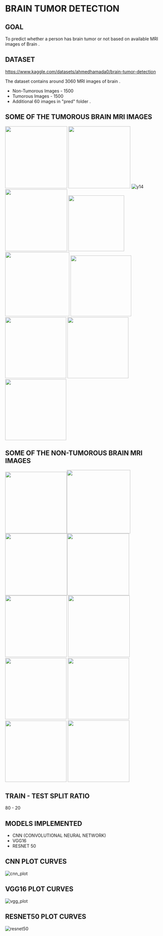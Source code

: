 # BRAIN TUMOR DETECTION
## GOAL

To predict whether a person has brain tumor or not based on available MRI images of Brain . 

## DATASET

https://www.kaggle.com/datasets/ahmedhamada0/brain-tumor-detection

The dataset contains around 3060 MRI images of brain .
- Non-Tumorous Images - 1500
- Tumorous Images - 1500 
- Additional 60 images in "pred" folder . 

## SOME OF THE TUMOROUS BRAIN MRI IMAGES
<img src = "https://user-images.githubusercontent.com/72621930/219711653-f89efe73-84ae-4b76-aae3-4f175776b767.jpg" width = "200"> <img src = "https://user-images.githubusercontent.com/72621930/219716592-507e25fc-3aa3-40eb-8a88-73ec99d56914.jpg" width = "200">
![y14](https://user-images.githubusercontent.com/72621930/219711854-6e64f8c8-1a43-469f-ac7e-57cff0c5ce4a.jpg)
<img src = "https://user-images.githubusercontent.com/72621930/219712189-12c1172f-5c4f-40b0-9e13-f7e709e9850c.jpg" width = "200"> <img src = "https://user-images.githubusercontent.com/72621930/219712231-6a43351d-747a-4cca-9755-0261cda9a834.jpg" width = "180">
<img src = "https://user-images.githubusercontent.com/72621930/219720376-70ecb711-a8c8-496b-be3b-f1f5b3d00563.jpg" width = "207">
<img src = "https://user-images.githubusercontent.com/72621930/219720379-e72a9146-04e1-41bb-acf3-e82e347019ab.jpg" width = "196">
<img src = "https://user-images.githubusercontent.com/72621930/219720393-1e9ea66e-dbce-4d70-a04e-5b4ee1bbec9f.jpg"  width = "197">
<img src = "https://user-images.githubusercontent.com/72621930/219720422-a400acf6-1ce4-47c5-81d2-faabfed37317.jpg" width = "197">
<img src = "https://user-images.githubusercontent.com/72621930/219720445-97515e55-9974-4435-940a-8725e04f6390.jpg" width = "197">



## SOME OF THE NON-TUMOROUS BRAIN MRI IMAGES
<img src = "https://user-images.githubusercontent.com/72621930/219717582-a8399573-1365-41b9-881d-34962845d91f.jpg" width = "199"><img src ="https://user-images.githubusercontent.com/72621930/219717613-839ba23c-4cbe-4273-95a9-78e1205384ff.jpg" width = "205">
<img src = "https://user-images.githubusercontent.com/72621930/219717624-9b7aeb0b-4c00-44e4-afe6-0c2f5c8500ac.jpg" width = "200"><img src = "https://user-images.githubusercontent.com/72621930/219717644-0a572148-ae31-4cae-ab1e-8feacc417a03.jpg" width = "200">
<img src = "https://user-images.githubusercontent.com/72621930/219717672-6a4f85a5-d68b-458a-aeeb-351b7d8e14ee.jpg" width = "199">
<img src = "https://user-images.githubusercontent.com/72621930/219722662-fb86a286-5b53-4874-9be3-1dee25e550b5.jpg" width = "199">
<img src  = "https://user-images.githubusercontent.com/72621930/219722703-c45da0bb-c5e9-4fb0-a7c7-5359b6d89790.jpg" width = "198">
<img src  = "https://user-images.githubusercontent.com/72621930/219722807-fd2786d6-ddf2-4d12-97c2-ffdbfc5bfe81.jpg" width = "198">
<img src  = "https://user-images.githubusercontent.com/72621930/219722814-f0b7ec73-981f-4dcc-8be4-e9afe831fb72.jpg" width = "198">
<img src  = "https://user-images.githubusercontent.com/72621930/219722818-6194763d-8bb8-4c89-8bdf-8caec896705e.jpg" width = "199">


## TRAIN - TEST SPLIT RATIO 
80 - 20


## MODELS IMPLEMENTED
- CNN (CONVOLUTIONAL NEURAL NETWORK)
- VGG16
- RESNET 50

## CNN PLOT CURVES
![cnn_plot](https://user-images.githubusercontent.com/72621930/219741841-a316f577-4090-4a9b-974b-3cb8acc7771d.jpg)

## VGG16 PLOT CURVES
![vgg_plot](https://user-images.githubusercontent.com/72621930/219743961-a1dfa5fb-58af-40c2-956b-28613cddb11a.png)


## RESNET50 PLOT CURVES
![resnet50](https://user-images.githubusercontent.com/72621930/219744008-c9e9015b-cbee-438f-ae04-bbb2d1c030b4.png)

